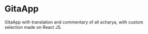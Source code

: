# GitaApp
GitaApp with translation and commentary of all acharya, with custom selection made on React JS.
